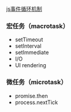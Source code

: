 [js事件循环机制](https://juejin.im/post/5bee24866fb9a049f361ad15?utm_source=gold_browser_extension#comment
)
### 宏任务（macrotask）
- setTimeout
- setInterval
- setImmediate
- I/O
- UI rendering
### 微任务（microtask）
- promise.then
- process.nextTick
